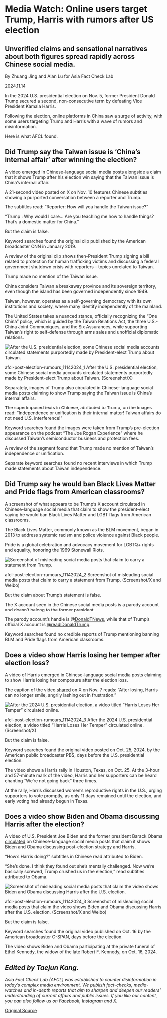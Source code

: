 # Media Watch: Online users target Trump, Harris with rumors after US election

## Unverified claims and sensational narratives about both figures spread rapidly across Chinese social media.

By Zhuang Jing and Alan Lu for Asia Fact Check Lab

2024.11.14

In the 2024 U.S. presidential election on Nov. 5, former President Donald Trump secured a second, non-consecutive term by defeating Vice President Kamala Harris.

Following the election, online platforms in China saw a surge of activity, with some users targeting Trump and Harris with a wave of rumors and misinformation.

Here is what AFCL found.

## Did Trump say the Taiwan issue is ‘China’s internal affair’ after winning the election?

A video emerged in Chinese-language social media posts alongside a claim that it shows Trump after his election win saying that the Taiwan issue is China’s internal affair.

A 21-second video posted on X on Nov. 10 features Chinese subtitles showing a purported conversation between a reporter and Trump.

The subtitles read: “Reporter: How will you handle the Taiwan issue?”

“Trump : Why would I care… Are you teaching me how to handle things? That’s a domestic matter for China.”

But the claim is false.

Keyword searches found the original clip published by the American broadcaster CNN in January 2019.

A review of the original clip shows then-President Trump signing a bill related to protection for human trafficking victims and discussing a federal government shutdown crisis with reporters – topics unrelated to Taiwan.

Trump made no mention of the Taiwan issue.

China considers Taiwan a breakaway province and its sovereign territory, even though the island has been governed independently since 1949.

Taiwan, however, operates as a self-governing democracy with its own institutions and society, where many identify independently of the mainland.

The United States takes a nuanced stance, officially recognizing the “One China” policy, which is guided by the Taiwan Relations Act, the three U.S.-China Joint Communiques, and the Six Assurances, while supporting Taiwan’s right to self-defense through arms sales and unofficial diplomatic relations.

![After the U.S. presidential election, some Chinese social media accounts circulated statements purportedly made by President-elect Trump about Taiwan.](images/MKMLZQLD7ZF2TBVPT5AVUG2YLQ.png)

afcl-post-election-rumours\_11142024\_1 After the U.S. presidential election, some Chinese social media accounts circulated statements purportedly made by President-elect Trump about Taiwan. (Screenshot/X)

Separately, images of Trump also circulated in Chinese-language social media posts claiming to show Trump saying the Taiwan issue is China’s internal affairs.

The superimposed texts in Chinese, attributed to Trump, on the images read: “Independence or unification is their internal matter! Taiwan affairs do not need U.S. interference!”

Keyword searches found the images were taken from Trump’s pre-election appearance on the podcast “The Joe Rogan Experience” where he discussed Taiwan’s semiconductor business and protection fees.

A review of the segment found that Trump made no mention of Taiwan’s independence or unification.

Separate keyword searches found no recent interviews in which Trump made statements about Taiwan independence.

## Did Trump say he would ban Black Lives Matter and Pride flags from American classrooms?

A screenshot of what appears to be Trump’s X account circulated in Chinese-language social media that claim to show the president-elect saying he would ban Black Lives Matter and LGBT flags from American classrooms.

The Black Lives Matter, commonly known as the BLM movement, began in 2013 to address systemic racism and police violence against Black people.

Pride is a global celebration and advocacy movement for LGBTQ+ rights and equality, honoring the 1969 Stonewall Riots.

![Screenshot of misleading social media posts that claim to carry a statement from Trump.](images/O6Q55LCUH5DL3EFPQIVO4EANIA.png)

afcl-post-election-rumours\_11142024\_2 Screenshot of misleading social media posts that claim to carry a statement from Trump. (Screenshot/X and Weibo)

But the claim about Trump’s statement is false.

The X account seen in the Chinese social media posts is a parody account and doesn’t belong to the former president.

The parody account’s handle is [@DonaldTNews](https://x.com/donaldtnews?lang=en), while that of Trump’s official X account is [@readlDonaldTrump](https://x.com/realDonaldTrump).

Keyword searches found no credible reports of Trump mentioning banning BLM and Pride flags from American classrooms.

## Does a video show Harris losing her temper after election loss?

A video of Harris emerged in Chinese-language social media posts claiming to show Harris losing her composure after the election loss.

The caption of the video [shared](https://x.com/Snofy8/status/1854320148783800816) on X on Nov. 7 reads: “After losing, Harris can no longer smile, angrily lashing out in frustration.”

![After the 2024 U.S. presidential election, a video titled “Harris Loses Her Temper” circulated online.](images/UCWZKQX5DFGTHJIFTBWZSOCMGQ.jpg)

afcl-post-election-rumours\_11142024\_3 After the 2024 U.S. presidential election, a video titled “Harris Loses Her Temper” circulated online. (Screenshot/X)

But the claim is false.

Keyword searches found the original video posted on Oct. 25, 2024, by the American public broadcaster PBS, days before the U.S. presidential election.

The video shows a Harris rally in Houston, Texas, on Oct. 25. At the 3-hour and 57-minute mark of the video, Harris and her supporters can be heard chanting “We’re not going back” three times.

At the rally, Harris discussed women’s reproductive rights in the U.S., urging supporters to vote promptly, as only 11 days remained until the election, and early voting had already begun in Texas.

## Does a video show Biden and Obama discussing Harris after the election?

A video of U.S. President Joe Biden and the former president Barack Obama [circulated](https://m.weibo.cn/detail/5097481866056746) on Chinese-language social media posts that claim it shows Biden and Obama discussing post-election strategy and Harris.

“How’s Harris doing?” subtitles in Chinese read attributed to Biden.

“She’s done. I think they found out she’s mentally challenged. Now we’re basically screwed, Trump crushed us in the election,” read subtitles attributed to Obama.

![Screenshot of misleading social media posts that claim the video shows Biden and Obama discussing Harris after the U.S. election.](images/4LJND65UCFHFXGBOD2HAOWKEGA.png)

afcl-post-election-rumours\_11142024\_3 Screenshot of misleading social media posts that claim the video shows Biden and Obama discussing Harris after the U.S. election. (Screenshot/X and Weibo)

But the claim is false.

Keyword searches found the original video published on Oct. 16 by the American broadcaster C-SPAN, days before the election.

The video shows Biden and Obama participating at the private funeral of Ethel Kennedy, the widow of the late Robert F. Kennedy, on Oct. 16, 2024.

## *Edited by Taejun Kang.*

*Asia Fact Check Lab (AFCL) was established to counter disinformation in today’s complex media environment. We publish fact-checks, media-watches and in-depth reports that aim to sharpen and deepen our readers’ understanding of current affairs and public issues. If you like our content, you can also follow us on* [*Facebook*](https://www.facebook.com/asiafactchecklabcn)*,* [*Instagram*](https://www.instagram.com/asiafactchecklab/) *and* [*X*](https://twitter.com/AFCL_eng)*.*



[Original Source](https://www.rfa.org/english/factcheck/2024/11/15/afcl-post-us-election-rumors/)